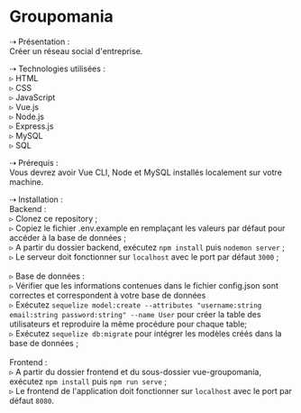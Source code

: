 Groupomania
====================================================

⇢ Présentation :
<br>Créer un réseau social d'entreprise.

⇢ Technologies utilisées :
<br>▹ HTML
<br>▹ CSS
<br>▹ JavaScript
<br>▹ Vue.js
<br>▹ Node.js
<br>▹ Express.js
<br>▹ MySQL
<br>▹ SQL

⇢ Prérequis :
<br>Vous devrez avoir Vue CLI, Node et MySQL installés localement sur votre machine.

⇢ Installation :
<br>Backend :
<br>▹ Clonez ce repository ;
<br>▹ Copiez le fichier .env.example en remplaçant les valeurs par défaut pour accéder à la base de données ;
<br>▹ A partir du dossier backend, exécutez `npm install` puis `nodemon server` ;
<br>▹ Le serveur doit fonctionner sur `localhost` avec le port par défaut `3000` ;
<br>
<br>▹ Base de données :
<br>    ▹ Vérifier que les informations contenues dans le fichier config.json sont correctes et correspondent à votre base de données
<br>    ▹ Exécutez `sequelize model:create --attributes "username:string email:string password:string" --name User` pour créer la table des utilisateurs et reproduire la même procédure pour chaque table;
<br>    ▹ Exécutez `sequelize db:migrate` pour intégrer les modèles créés dans la base de données ;
<br>
<br>Frontend :
<br>▹ A partir du dossier frontend et du sous-dossier vue-groupomania, exécutez `npm install` puis `npm run serve` ;
<br>▹ Le frontend de l'application doit fonctionner sur `localhost` avec le port par défaut `8080`.
